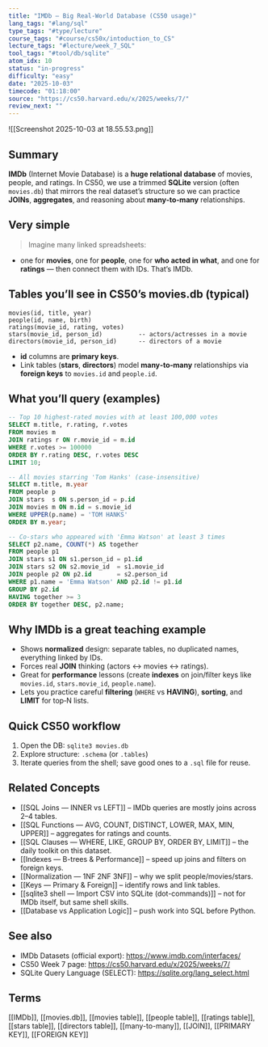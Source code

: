 ```yaml
---
title: "IMDb — Big Real-World Database (CS50 usage)"  
lang_tags: "#lang/sql"
type_tags: "#type/lecture"
course_tags: "#course/cs50x/intoduction_to_CS"
lecture_tags: "#lecture/week_7_SQL"
tool_tags: "#tool/db/sqlite"
atom_idx: 10
status: "in-progress"
difficulty: "easy"
date: "2025-10-03"
timecode: "01:18:00"
source: "https://cs50.harvard.edu/x/2025/weeks/7/"
review_next: ""
---
```


![[Screenshot 2025-10-03 at 18.55.53.png]]

## Summary
**IMDb** (Internet Movie Database) is a **huge relational database** of movies, people, and ratings. In CS50, we use a trimmed **SQLite** version (often `movies.db`) that mirrors the real dataset’s structure so we can practice **JOINs**, **aggregates**, and reasoning about **many‑to‑many** relationships.

## Very simple
> Imagine many linked spreadsheets:
- one for **movies**, one for **people**, one for **who acted in what**, and one for **ratings** — then connect them with IDs. That’s IMDb.

## Tables you’ll see in CS50’s movies.db (typical)
```text
movies(id, title, year)
people(id, name, birth)
ratings(movie_id, rating, votes)
stars(movie_id, person_id)          -- actors/actresses in a movie
directors(movie_id, person_id)      -- directors of a movie
```
- **id** columns are **primary keys**.  
- Link tables (**stars**, **directors**) model **many‑to‑many** relationships via **foreign keys** to `movies.id` and `people.id`.

## What you’ll query (examples)
```sql
-- Top 10 highest‑rated movies with at least 100,000 votes
SELECT m.title, r.rating, r.votes
FROM movies m
JOIN ratings r ON r.movie_id = m.id
WHERE r.votes >= 100000
ORDER BY r.rating DESC, r.votes DESC
LIMIT 10;

-- All movies starring 'Tom Hanks' (case-insensitive)
SELECT m.title, m.year
FROM people p
JOIN stars  s ON s.person_id = p.id
JOIN movies m ON m.id = s.movie_id
WHERE UPPER(p.name) = 'TOM HANKS'
ORDER BY m.year;

-- Co‑stars who appeared with 'Emma Watson' at least 3 times
SELECT p2.name, COUNT(*) AS together
FROM people p1
JOIN stars s1 ON s1.person_id = p1.id
JOIN stars s2 ON s2.movie_id  = s1.movie_id
JOIN people p2 ON p2.id       = s2.person_id
WHERE p1.name = 'Emma Watson' AND p2.id != p1.id
GROUP BY p2.id
HAVING together >= 3
ORDER BY together DESC, p2.name;
```

## Why IMDb is a great teaching example
- Shows **normalized** design: separate tables, no duplicated names, everything linked by IDs.  
- Forces real **JOIN** thinking (actors ↔ movies ↔ ratings).  
- Great for **performance** lessons (create **indexes** on join/filter keys like `movies.id`, `stars.movie_id`, `people.name`).  
- Lets you practice careful **filtering** (`WHERE` vs **HAVING**), **sorting**, and **LIMIT** for top‑N lists.

## Quick CS50 workflow
1. Open the DB: `sqlite3 movies.db`  
2. Explore structure: `.schema` (or `.tables`)  
3. Iterate queries from the shell; save good ones to a `.sql` file for reuse.

## Related Concepts
- [[SQL Joins — INNER vs LEFT]] – IMDb queries are mostly joins across 2–4 tables.  
- [[SQL Functions — AVG, COUNT, DISTINCT, LOWER, MAX, MIN, UPPER]] – aggregates for ratings and counts.  
- [[SQL Clauses — WHERE, LIKE, GROUP BY, ORDER BY, LIMIT]] – the daily toolkit on this dataset.  
- [[Indexes — B-trees & Performance]] – speed up joins and filters on foreign keys.  
- [[Normalization — 1NF 2NF 3NF]] – why we split people/movies/stars.  
- [[Keys — Primary & Foreign]] – identify rows and link tables.  
- [[sqlite3 shell — Import CSV into SQLite (dot-commands)]] – not for IMDb itself, but same shell skills.  
- [[Database vs Application Logic]] – push work into SQL before Python.

## See also
- IMDb Datasets (official export): https://www.imdb.com/interfaces/  
- CS50 Week 7 page: https://cs50.harvard.edu/x/2025/weeks/7/  
- SQLite Query Language (SELECT): https://sqlite.org/lang_select.html

## Terms
[[IMDb]], [[movies.db]], [[movies table]], [[people table]], [[ratings table]], [[stars table]], [[directors table]], [[many-to-many]], [[JOIN]], [[PRIMARY KEY]], [[FOREIGN KEY]]

